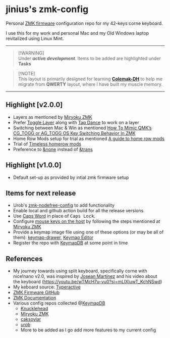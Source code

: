 # jinius's zmk-config

Personal [ZMK firmware](https://github.com/zmkfirmware/zmk/) configuration repo for my 42-keys corne keyboard.

I use this for my work and personal Mac and my Old Windows laptop revitalized using Linux Mint. 

---

> [!WARNING]\
> Under **_active development_**. Items to be added are highlighted under **Tasks**

> [!NOTE]\
> This layout is primarily designed for learning **[Colemak-DH](https://colemakmods.github.io/mod-dh/)** to help me migrate from **QWERTY** layout, where I have built my muscle memory.
> 

---


## Highlight [v2.0.0]
- Layers as mentioned by [Miryoku ZMK](https://github.com/manna-harbour/miryoku_zmk)
- Prefer [Toggle Layer](https://zmk.dev/docs/behaviors/layers#toggle-layer) along with [Tap Dance](https://zmk.dev/docs/behaviors/tap-dance) to work on a layer
- Switching between Mac & Win as mentioned [How To Mimic QMK’s CG_TOGG or AG_TOGG OS Key Switching Behavior In ZMK](https://flatfootfox.com/how-to-mimic-qmks-cg_togg-or-ag_togg-os-key-switching-behavior-in-zmk/)
- Home Row Mods setup for trial as mentioned [A guide to home row mods](https://precondition.github.io/home-row-mods)
- Trial of [Timeless homerow mods](https://github.com/urob/zmk-config#timeless-homerow-mods)
- Preference to [&none](https://zmk.dev/docs/behaviors/misc#none) instead of [&trans](https://zmk.dev/docs/behaviors/misc#transparent)


## Highlight [v1.0.0]
- Default set-up as provided by intial zmk firmware setup


## Items for next release
- Urob's [zmk-nodefree-config](https://github.com/urob/zmk-nodefree-config) to add functionality
- Enable local and github action build for all the release versions
- Use [Caps Word](https://zmk.dev/docs/behaviors/caps-word) in place of <kbd>Caps Lock</kbd>.
- Configure [mouse keys on the host](https://en.wikipedia.org/wiki/Mouse_keys) by following the steps mentioned at [Miryoku ZMK](https://github.com/manna-harbour/miryoku_zmk#mouse-keys)
- Provide a keymap image file using one of these options (or may be all of them): [keymap-drawer](https://github.com/caksoylar/keymap-drawer), [Keymap Editor](https://github.com/nickcoutsos/keymap-editor#keymap-editor)
- Register the repo with [KeymapDB](https://keymapdb.com/) at some point in time


## References
- My journey towards using split keyboard, specifically corne with nice!nano v2.0, was inspired by [Josean Martinez](https://www.josean.com/) and his video about the keyboard (https://youtu.be/wTMcH7u-vu0?si=mLIXluwT_KchNSwd)
- My keboard source: [Typeractive](https://typeractive.xyz/)
- [ZMK Firmware GitHub](https://github.com/zmkfirmware/zmk)
- [ZMK Documentation](https://zmk.dev/docs)
- Various config repos collected @[KeymapDB](https://keymapdb.com/)
  - [Knucklehead](https://github.com/minusfive/zmk-config)
  - [Miryoku ZMK](https://github.com/manna-harbour/miryoku_zmk)
  - [caksoylar](https://github.com/caksoylar/zmk-config)
  - [urob](https://github.com/urob/zmk-config)
  - More to be added as I go add more features to my current config

